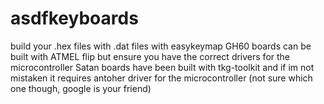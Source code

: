 # asdfkeyboards
build your .hex files with .dat files with easykeymap
GH60 boards can be built with ATMEL flip but ensure you have the correct drivers for the microcontroller
Satan boards have been built with tkg-toolkit and if im not mistaken it requires antoher driver for the microcontroller (not sure which one though, google is your friend)

